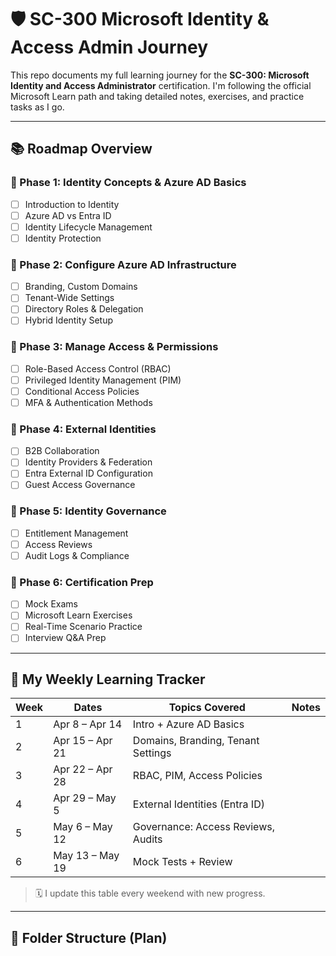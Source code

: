 # 🛡️ SC-300 Microsoft Identity & Access Admin Journey

This repo documents my full learning journey for the **SC-300: Microsoft Identity and Access Administrator** certification. I'm following the official Microsoft Learn path and taking detailed notes, exercises, and practice tasks as I go.

---

## 📚 Roadmap Overview

### 📌 Phase 1: Identity Concepts & Azure AD Basics
- [ ] Introduction to Identity
- [ ] Azure AD vs Entra ID
- [ ] Identity Lifecycle Management
- [ ] Identity Protection

### 🧱 Phase 2: Configure Azure AD Infrastructure
- [ ] Branding, Custom Domains
- [ ] Tenant-Wide Settings
- [ ] Directory Roles & Delegation
- [ ] Hybrid Identity Setup

### 🔐 Phase 3: Manage Access & Permissions
- [ ] Role-Based Access Control (RBAC)
- [ ] Privileged Identity Management (PIM)
- [ ] Conditional Access Policies
- [ ] MFA & Authentication Methods

### 🤝 Phase 4: External Identities
- [ ] B2B Collaboration
- [ ] Identity Providers & Federation
- [ ] Entra External ID Configuration
- [ ] Guest Access Governance

### 📜 Phase 5: Identity Governance
- [ ] Entitlement Management
- [ ] Access Reviews
- [ ] Audit Logs & Compliance

### 🧠 Phase 6: Certification Prep
- [ ] Mock Exams
- [ ] Microsoft Learn Exercises
- [ ] Real-Time Scenario Practice
- [ ] Interview Q&A Prep

---

## 📅 My Weekly Learning Tracker

| Week | Dates           | Topics Covered                      | Notes |
|------|------------------|--------------------------------------|-------|
| 1    | Apr 8 – Apr 14   | Intro + Azure AD Basics              |       |
| 2    | Apr 15 – Apr 21  | Domains, Branding, Tenant Settings   |       |
| 3    | Apr 22 – Apr 28  | RBAC, PIM, Access Policies           |       |
| 4    | Apr 29 – May 5   | External Identities (Entra ID)       |       |
| 5    | May 6 – May 12   | Governance: Access Reviews, Audits   |       |
| 6    | May 13 – May 19  | Mock Tests + Review                  |       |

> 🗓️ I update this table every weekend with new progress.

---

## 📁 Folder Structure (Plan)

